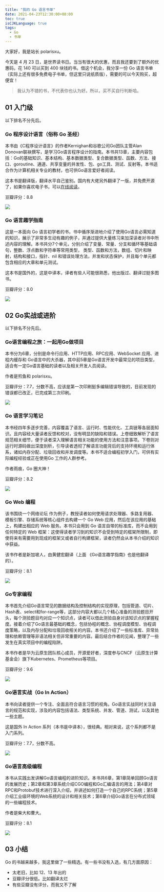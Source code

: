 ```yaml
---
title: "我的 Go 语言书单"
date: 2021-04-23T12:30:00+08:00
toc: true
isCJKLanguage: true
tags: 
  - Go
  - 书单
---
```


大家好，我是站长 polarisxu。

今天是 4 月 23 日，是世界读书日。当当有很大的优惠，而且我还要到了额外的优惠码，花 140 可以买到 400 块钱的书。借这个机会，我分享一份 Go 语言书单（实际上还有很多免费电子书单，但这里只说纸质版），需要的可以今天购买，超便宜！

> 我认为不错的书，不代表你也认为好。所以，买不买自行判断哈。

## 01 入门级

以下排名不分先后。

### Go 程序设计语言（俗称 Go 圣经）

本书由《C程序设计语言》的作者Kernighan和谷歌公司Go团队主管Alan Donovan联袂撰写，是学习Go语言程序设计的指南。本书共13章，主要内容包括：Go的基础知识、基本结构、基本数据类型、复合数据类型、函数、方法、接口、goroutine、通道、共享变量的并发性、包、go工具、测试、反射等。本书适合作为计算机相关专业的教材，也可供Go语言爱好者阅读。

这本书是翻译版，翻译水平自己鉴别。国内有大佬另外翻译了一版，并免费开源了，如果你喜欢电子书，可以[在线阅读](https://books.studygolang.com/gopl-zh/)。

豆瓣评分：8.8

![](imgs/21go-book-list-01.png)

### Go 语言趣学指南

这是一本面向 Go 语言初学者的书，书中循序渐进地介绍了使用Go语言必需知道的知识，展示了非常多生动有趣的例子，并通过提供大量练习来加深读者对书中所述内容的理解。本书共分7个单元，分别介绍了变量、常量、分支和循环等基础语句，整数、浮点数和字符串等常用类型， 类型、函数和方法，数组、切片和映射，结构和接口，指针、nil 和错误处理方法，并发和状态保护，并且每个单元都包含相应的大章和单元测试。

这本书是国外的，这是中译本，译者有些人可能很熟悉，他出版过、翻译过挺多图书。

豆瓣评分：8.0

![](imgs/21go-book-list-02.png)

## 02 Go实战或进阶

以下排名不分先后。

### Go语言编程之旅：一起用Go做项目

本书分为6章，分别是命令行应用、HTTP应用、RPC应用、WebSocket 应用、进程内缓存和 Go语言中的大杀器，其中前5章是Go语言开发中最常见的项目类型，适合有一定Go语言基础的读者以及相关开发人员阅读。

作者是煎鱼和 polarisxu。

豆瓣评分：7.7，分数不高，应该是第一次印刷挺多编辑错误导致的，目前发现的错误都已改正，已完成第三次印刷。

![](/Users/xuxinhua/opensource/polarisxu/content/posts/go/book/imgs/21go-book-list-03.png)

### Go 语言学习笔记

本书经四年多逐步完善，内容覆盖了语言、运行时、性能优化、工具链等各层面知识。且内容经大量读者反馈和校对，没有明显的缺陷和错误。上卷细致解析了语言规范相关细节，便于读者深入理解语言相关功能的使用方法和注意事项。下卷则对运行时源码做出深度剖析，引导读者透彻了解语言功能背后的支持环境和运行体系，诸如内存分配、垃圾回收和并发调度等。本书不适合编程初学入门，可供有实际编程经验或正在使用Go 工作的人群参考。

作者雨痕，Go 圈大神！

豆瓣评分：8.2

![](imgs/21go-book-list-04.png)

### Go Web 编程

该书围绕一个网络论坛 作为例子，教授读者如何使用请求处理器、多路复用器、模板引擎、存储系统等核心组件去构建一个 Go Web 应用，然后在该应用的基础上，构建出相应的 Web 服务。本书只会用到 Go 语言自带的标准库，而不会用到任何特定的 Web 框架：这使得读者学习到的知识不会受到特定的框架所限制，即使将来有需要用到现成的框架又或者自行构建框架，读者仍然会从本书介绍的知识中获益。

该书作者是新加坡人，由黄健宏翻译（上面 《Go语言趣学指南》也是他翻译的）。

豆瓣评分：8.1

![](imgs/21go-book-list-05.png)

### Go专家编程

本书首先介绍Go语言常见的数据结构及控制结构的实现原理，包括管道、切片、Hash表、select和for-range等，这部分内容大都以几个精心准备的测验题目开头，每个测验题目均对应一个知识点，读者可以借此测验自身对该知识点的掌握程度。接着介绍了Go语言最基础的概念，包括协程的概念、协程调度模型、协程调度策略，以及内存分配和垃圾回收相关的内容。本书还介绍了一些标准库、异常处理和依赖管理等非语法相关但非常重要的内容。最后结合作者的见闻，整理了一些发生在真实项目中的编程陷阱。

本书作者是华为云原生团队核心成员，开源爱好者，深度参与CNCF（云原生计算基金会）旗下Kubernetes、Prometheus等项目。

豆瓣评分：9.6

![](imgs/21go-book-list-06.png)

### Go语言实战（Go In Action）

本书向读者提供一个专注、全面且符合语言习惯的视角。Go语言实战同时关注语言的规范和实现，涉及的内容包括语法、类型系统、并发、管道、测试，以及其他一些主题。

这是国外 In Action 系列（本书是中译本），很经典。相对来说，这个系列都不是入门系列。

豆瓣评分：7.7，分数不高。

![](imgs/21go-book-list-07.png)

### Go语言高级编程

本书从实践出发讲解Go语言编程的进阶知识。本书共6章，第1章简单回顾Go语言的发展历史；第2章和第3章系统介绍CGO编程和Go汇编语言的用法；第4章对RPC和Protobuf技术进行深入介绍，并讲述如何打造一个自己的RPC系统；第5章介绍工业级环境的Web系统的设计和相关技术；第6章介绍Go语言在分布式领域的一些编程技术。

作者是柴大和曹大。

豆瓣评分：8.1

![](/Users/xuxinhua/opensource/polarisxu/content/posts/go/book/imgs/21go-book-list-08.png)

## 03 小结

Go 的书越来越多，我这里做了一些精选。有一些书没有入选，有几方面原因：

- 太老旧，比如 12、13 年出的
- 豆瓣评分很低。比如翻译太烂
- 有些豆瓣没有评分，而我又不了解


